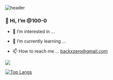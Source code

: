 
![header](https://capsule-render.vercel.app/api?type=cylinder&color=auto&height=160&section=header&text=seonyeong&fontColor=fff&%render&fontSize=50&animation=twinkling)


### 👋 Hi, I’m @100-0
- 👀 I’m interested in ...


- 🌱 I’m currently learning ...



- 📫 How to reach me ...
backxzero@gmail.com

<!---
100-0/100-0 is a ✨ special ✨ repository because its `README.md` (this file) appears on your GitHub profile.
You can click the Preview link to take a look at your changes.
--->

![](https://img.shields.io/badge/JavaScript-F7DF1E?style=for-the-badge&logo=JavaScript&logoColor=white)


[![Top Langs](https://github-readme-stats.vercel.app/api/top-langs/?username=100-0&layout=compact)](https://github.com/anuraghazra/github-readme-stats)
